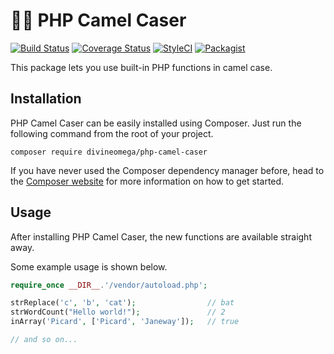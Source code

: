 # 🐪💼 PHP Camel Caser

[![Build Status](https://travis-ci.org/DivineOmega/php-camel-caser.svg?branch=master)](https://travis-ci.org/DivineOmega/php-camel-caser)
[![Coverage Status](https://coveralls.io/repos/github/DivineOmega/php-camel-caser/badge.svg?branch=master)](https://coveralls.io/github/DivineOmega/php-camel-caser?branch=master)
[![StyleCI](https://github.styleci.io/repos/147511192/shield?branch=master)](https://github.styleci.io/repos/147511192)
[![Packagist](https://img.shields.io/packagist/dt/divineomega/php-camel-caser.svg)](https://packagist.org/packages/divineomega/php-camel-caser/stats)

This package lets you use built-in PHP functions in camel case.

## Installation


PHP Camel Caser can be easily installed using Composer. Just run the following command from the root of your project.

```
composer require divineomega/php-camel-caser
```

If you have never used the Composer dependency manager before, head to the [Composer website](https://getcomposer.org/) for more information on how to get started.

## Usage

After installing PHP Camel Caser, the new functions are available straight away.

Some example usage is shown below.

```php
require_once __DIR__.'/vendor/autoload.php';

strReplace('c', 'b', 'cat');                // bat
strWordCount("Hello world!");               // 2
inArray('Picard', ['Picard', 'Janeway']);   // true

// and so on...
```

